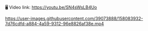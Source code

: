 🖥 Video link: https://youtu.be/SN4sWsLB4Uo




https://user-images.githubusercontent.com/39073888/158083932-7d76cdfd-a884-4a59-9312-96e8826af38e.mp4

